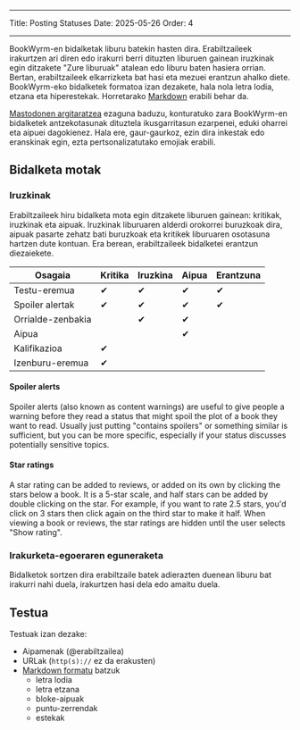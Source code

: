 - - -
Title: Posting Statuses Date: 2025-05-26 Order: 4
- - -

BookWyrm-en bidalketak liburu batekin hasten dira. Erabiltzaileek irakurtzen ari diren edo irakurri berri dituzten liburuen gainean iruzkinak egin ditzakete "Zure liburuak" atalean edo liburu baten hasiera orrian. Bertan, erabiltzaileek elkarrizketa bat hasi eta mezuei erantzun ahalko diete. BookWyrm-eko bidalketek formatoa izan dezakete, hala nola letra lodia, etzana eta hiperestekak. Horretarako [Markdown](https://www.markdownguide.org/cheat-sheet/) erabili behar da.

[Mastodonen argitaratzea](https://docs.joinmastodon.org/user/posting/) ezaguna baduzu, konturatuko zara BookWyrm-en bidalketek antzekotasunak dituztela ikusgarritasun ezarpenei, eduki oharrei eta aipuei dagokienez. Hala ere, gaur-gaurkoz, ezin dira inkestak edo eranskinak egin, ezta pertsonalizatutako emojiak erabili.

## Bidalketa motak

### Iruzkinak

Erabiltzaileek hiru bidalketa mota egin ditzakete liburuen gainean: kritikak, iruzkinak eta aipuak. Iruzkinak liburuaren alderdi orokorrei buruzkoak dira, aipuak pasarte zehatz bati buruzkoak eta kritikek liburuaren osotasuna hartzen dute kontuan. Era berean, erabiltzaileek bidalketei erantzun diezaiekete.

| Osagaia           | Kritika | Iruzkina | Aipua | Erantzuna |
| ----------------- | ------- | -------- | ----- | --------- |
| Testu-eremua      | ✔       | ✔        | ✔     | ✔         |
| Spoiler alertak   | ✔       | ✔        | ✔     | ✔         |
| Orrialde-zenbakia |         | ✔        | ✔     |           |
| Aipua             |         |          | ✔     |           |
| Kalifikazioa      | ✔       |          |       |           |
| Izenburu-eremua   | ✔       |          |       |           |

#### Spoiler alerts

Spoiler alerts (also known as content warnings) are useful to give people a warning before they read a status that might spoil the plot of a book they want to read. Usually just putting "contains spoilers" or something similar is sufficient, but you can be more specific, especially if your status discusses potentially sensitive topics.

#### Star ratings

A star rating can be added to reviews, or added on its own by clicking the stars below a book. It is a 5-star scale, and half stars can be added by double clicking on the star. For example, if you want to rate 2.5 stars, you'd click on 3 stars then click again on the third star to make it half. When viewing a book or reviews, the star ratings are hidden until the user selects "Show rating".

### Irakurketa-egoeraren eguneraketa

Bidalketok sortzen dira erabiltzaile batek adierazten duenean liburu bat irakurri nahi duela, irakurtzen hasi dela edo amaitu duela.

## Testua
Testuak izan dezake:

- Aipamenak (@erabiltzailea)
- URLak (`http(s)://` ez da erakusten)
- [Markdown formatu](https://www.markdownguide.org/cheat-sheet/) batzuk
    - letra lodia
    - letra etzana
    - bloke-aipuak
    - puntu-zerrendak
    - estekak

